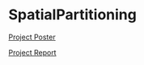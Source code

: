 # SpatialPartitioning
[Project Poster](https://github.com/muhammetssen/SpatialPartitioning/blob/main/Docs/poster.pdf)

[Project Report](https://github.com/muhammetssen/SpatialPartitioning/blob/main/Docs/project%20report.pdf)


